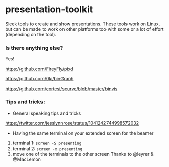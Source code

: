 # presentation-toolkit
Sleek tools to create and show presentations. These tools work on Linux, but can be made to work on other platforms too with some or a lot of effort (depending on the tool).

### Is there anything else?
Yes!

https://github.com/FireyFly/pixd

https://github.com/0ki/binGraph

https://github.com/cortesi/scurve/blob/master/binvis


### Tips and tricks:
* General speaking tips and tricks

https://twitter.com/jesslynnrose/status/1041242744998572032

* Having the same terminal on your extended screen for the beamer
1. terminal 1: `screen -S presenting`
1. terminal 2: `screen -x presenting`
1. move one of the terminals to the other screen
Thanks to @leyrer & @MacLemon
